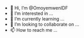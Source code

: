 - 👋 Hi, I’m @OmoyemwenIDF
- 👀 I’m interested in ...
- 🌱 I’m currently learning ...
- 💞️ I’m looking to collaborate on ...
- 📫 How to reach me ...

<!---
OmoyemwenIDF/OmoyemwenIDF is a ✨ special ✨ repository because its `README.md` (this file) appears on your GitHub profile.
You can click the Preview link to take a look at your changes.
--->
